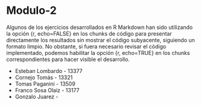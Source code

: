 # Modulo-2

Algunos de los ejercicios desarrollados en R Markdown han sido utilizando la opción {r, echo=FALSE} en los chunks de código para presentar directamente los resultados sin mostrar el código subyacente, siguiendo un formato limpio. No obstante, si fuera necesario revisar el código implementado, podemos habilitar la opción {r, echo=TRUE}
en los chunks correspondientes para hacer visible el desarrollo.

* Esteban Lombardo - 13377
* Cornejo Tomás - 13321
* Tomas Paganini - 13509
* Franco Sosa Olaiz - 13177
* Gonzalo Juarez -
  
